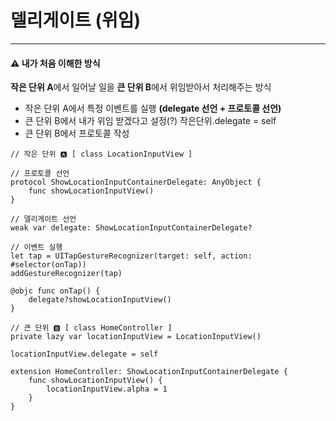 #  델리게이트 (위임)
---

#### ⚠️ 내가 처음 이해한 방식

**작은 단위 A**에서 일어날 일을 **큰 단위 B**에서 위임받아서 처리해주는 방식
- 작은 단위 A에서 특정 이벤트를 실행 __(delegate 선언 + 프로토콜 선언)__
- 큰 단위 B에서 내가 위임 받겠다고 설정(?) 작은단위.delegate = self
- 큰 단위 B에서 프로토콜 작성

```
// 작은 단위 🅰️ [ class LocationInputView ]

// 프로토콜 선언
protocol ShowLocationInputContainerDelegate: AnyObject {
	func showLocationInputView()
}

// 델리게이트 선언
weak var delegate: ShowLocationInputContainerDelegate?

// 이벤트 실행
let tap = UITapGestureRecognizer(target: self, action: #selector(onTap))
addGestureRecognizer(tap)

@objc func onTap() {
	delegate?showLocationInputView()
}

// 큰 단위 🅱️ [ class HomeController ] 
private lazy var locationInputView = LocationInputView()

locationInputView.delegate = self

extension HomeController: ShowLocationInputContainerDelegate {
	func showLocationInputView() {
		locationInputView.alpha = 1
	}
}
```


